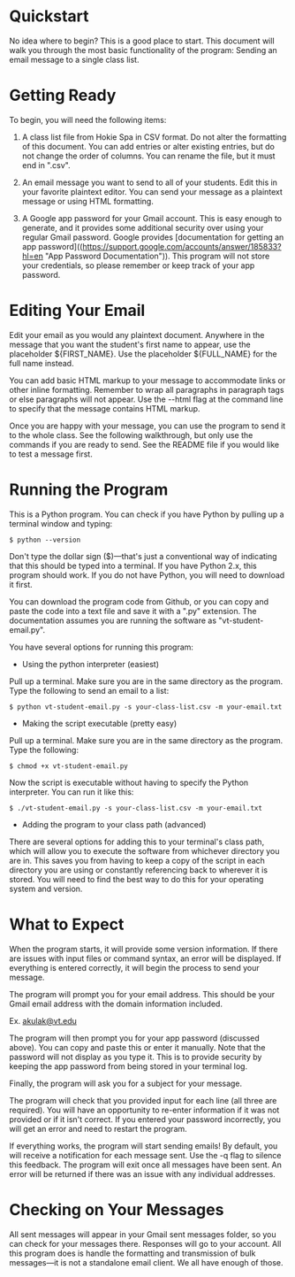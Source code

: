 # Quickstart
No idea where to begin? This is a good place to start. This document will walk you through the most basic functionality of the program: Sending an email message to a single class list.

# Getting Ready

To begin, you will need the following items:

1. A class list file from Hokie Spa in CSV format. Do not alter the formatting of this document. You can add entries or alter existing entries, but do not change the order of columns. You can rename the file, but it must end in ".csv".

2. An email message you want to send to all of your students. Edit this in your favorite plaintext editor. You can send your message as a plaintext message or using HTML formatting.

3. A Google app password for your Gmail account. This is easy enough to generate, and it provides some additional security over using your regular Gmail password. Google provides [documentation for getting an app password]((https://support.google.com/accounts/answer/185833?hl=en "App Password Documentation")). This program will not store your credentials, so please remember or keep track of your app password.

# Editing Your Email

Edit your email as you would any plaintext document. Anywhere in the message that you want the student's first name to appear, use the placeholder ${FIRST_NAME}. Use the placeholder ${FULL_NAME} for the full name instead.

You can add basic HTML markup to your message to accommodate links or other inline formatting. Remember to wrap all paragraphs in paragraph tags or else paragraphs will not appear. Use the --html flag at the command line to specify that the message contains HTML markup.

Once you are happy with your message, you can use the program to send it to the whole class. See the following walkthrough, but only use the commands if you are ready to send. See the README file if you would like to test a message first.

# Running the Program

This is a Python program. You can check if you have Python by pulling up a terminal window and typing:

```
$ python --version
```

Don't type the dollar sign ($)—that's just a conventional way of indicating that this should be typed into a terminal. If you have Python 2.x, this program should work. If you do not have Python, you will need to download it first.

You can download the program code from Github, or you can copy and paste the code into a text file and save it with a ".py" extension. The documentation assumes you are running the software as "vt-student-email.py".

You have several options for running this program:

- Using the python interpreter (easiest)

Pull up a terminal. Make sure you are in the same directory as the program. Type the following to send an email to a list:

```
$ python vt-student-email.py -s your-class-list.csv -m your-email.txt
```

- Making the script executable (pretty easy)

Pull up a terminal. Make sure you are in the same directory as the program. Type the following:

```
$ chmod +x vt-student-email.py
```
Now the script is executable without having to specify the Python interpreter. You can run it like this:

```
$ ./vt-student-email.py -s your-class-list.csv -m your-email.txt
```

- Adding the program to your class path (advanced)

There are several options for adding this to your terminal's class path, which will allow you to execute the software from whichever directory you are in. This saves you from having to keep a copy of the script in each directory you are using or constantly referencing back to wherever it is stored. You will need to find the best way to do this for your operating system and version.

# What to Expect

When the program starts, it will provide some version information. If there are issues with input files or command syntax, an error will be displayed. If everything is entered correctly, it will begin the process to send your message.

The program will prompt you for your email address. This should be your Gmail email address with the domain information included.

Ex. akulak@vt.edu

The program will then prompt you for your app password (discussed above). You can copy and paste this or enter it manually. Note that the password will not display as you type it. This is to provide security by keeping the app password from being stored in your terminal log.

Finally, the program will ask you for a subject for your message.

The program will check that you provided input for each line (all three are required). You will have an opportunity to re-enter information if it was not provided or if it isn't correct. If you entered your password incorrectly, you will get an error and need to restart the program.

If everything works, the program will start sending emails! By default, you will receive a notification for each message sent. Use the -q flag to silence this feedback. The program will exit once all messages have been sent. An error will be returned if there was an issue with any individual addresses.

# Checking on Your Messages

All sent messages will appear in your Gmail sent messages folder, so you can check for your messages there. Responses will go to your account. All this program does is handle the formatting and transmission of bulk messages—it is not a standalone email client. We all have enough of those.
